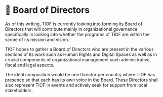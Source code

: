 # 🚧 Board of Directors





As of this writing, TIOF is currently looking into forming its Board of Directors that will contribute mainly in organizational governance specifically in looking into whether the programs of TIOF are within the scope of its mission and vision.

TIOF hopes to gather a Board of Directors who are present in the various sections of its work such as Human Rights and Digital Spaces as well as in crucial components of organizational management such administrative, fiscal and legal aspects.

The ideal composition would be one Director per country where TIOF has presence so that each has its own voice in the Board. These Directors shall also represent TIOF in events and actively seek for support from local stakeholders.
